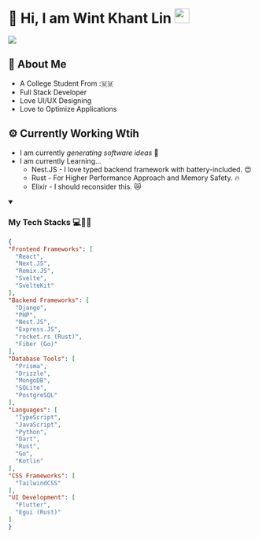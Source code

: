 # 💫 Hi, I am Wint Khant Lin <img src="https://media.giphy.com/media/fYSnHlufseco8Fh93Z/giphy.gif" width="30">

![](https://visitcount.itsvg.in/api?id=happer64bit&icon=0&color=0)

## 🤔 About Me

* A College Student From :🇲🇲
* Full Stack Developer
* Love UI/UX Designing
* Love to Optimize Applications

## ⚙️ Currently Working Wtih

* I am currently _generating software ideas_ 🔨
* I am currently Learning...
  * Nest.JS - I love typed backend framework with battery-included. 😍
  * Rust - For Higher Performance Approach and Memory Safety. 🔥
  * Elixir - I should reconsider this. 😿

<details open>
  <summary>
    <h3>My Tech Stacks 💻🧑‍🔬 </h3>
  </summary>
  
  ```json
  {
  "Frontend Frameworks": [
    "React",
    "Next.JS",
    "Remix.JS",
    "Svelte",
    "SvelteKit"
  ],
  "Backend Frameworks": [
    "Django",
    "PHP",
    "Nest.JS",
    "Express.JS",
    "rocket.rs (Rust)",
    "Fiber (Go)"
  ],
  "Database Tools": [
    "Prisma",
    "Drizzle",
    "MongoDB",
    "SQLite",
    "PostgreSQL"
  ],
  "Languages": [
    "TypeScript",
    "JavaScript",
    "Python",
    "Dart",
    "Rust",
    "Go",
    "Kotlin"
  ],
  "CSS Frameworks": [
    "TailwindCSS"
  ],
  "UI Development": [
    "Flutter",
    "Egui (Rust)"
  ]
}
  ```
</details>

